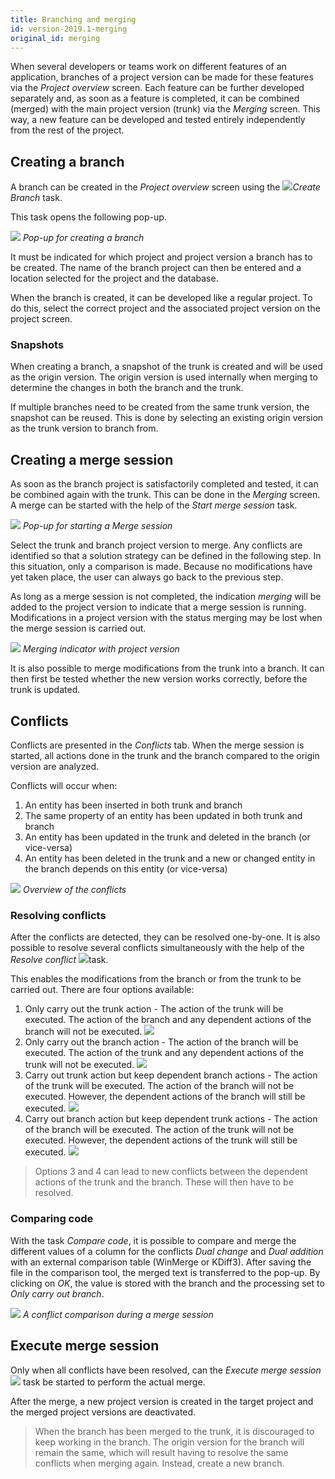 ```yaml
---
title: Branching and merging
id: version-2019.1-merging
original_id: merging
---
```


When several developers or teams work on different features of an application, branches of a project version can be made for these features via the *Project overview* screen. Each feature can be further developed separately and, as soon as a feature is completed, it can be combined (merged) with the main project version (trunk) via the *Merging* screen. This way, a new feature can be developed and tested entirely independently from the rest of the project.

## Creating a branch

A branch can be created in the *Project overview* screen using the ![](assets/sf/image38.png)*Create Branch* task.

This task opens the following pop-up.

![](assets/sf/image39_2018_3.png)
*Pop-up for creating a branch*

It must be indicated for which project and project version a branch has to be created. The name of the branch project can then be entered and a location selected for the project and the database.

When the branch is created, it can be developed like a regular project. To do this, select the correct project and the associated project version on the project screen.

### Snapshots

When creating a branch, a snapshot of the trunk is created and will be used as the origin version. The origin version is used internally when merging to determine the changes in both the branch and the trunk.

If multiple branches need to be created from the same trunk version, the snapshot can be reused. This is done by selecting an existing origin version as the trunk version to branch from.

## Creating a merge session

As soon as the branch project is satisfactorily completed and tested, it can be combined again with the trunk. This can be done in the *Merging* screen. A merge can be started with the help of the *Start merge session* task.

![](assets/sf/image41_2018_3.png)
*Pop-up for starting a Merge session*

Select the trunk and branch project version to merge. Any conflicts are identified so that a solution strategy can be defined in the following step. In this situation, only a comparison is made. Because no modifications have yet taken place, the user can always go back to the previous step. 

As long as a merge session is not completed, the indication *merging* will be added to the project version to indicate that a merge session is running. Modifications in a project version with the status merging may be lost when the merge session is carried out.

![](assets/sf/image44_2018_3.png)
*Merging indicator with project version*

It is also possible to merge modifications from the trunk into a branch. It can then first be tested whether the new version works correctly, before the trunk is updated.

## Conflicts

Conflicts are presented in the *Conflicts* tab. When the merge session is started, all actions done in the trunk and the branch compared to the origin version are analyzed.

Conflicts will occur when:
1. An entity has been inserted in both trunk and branch
2. The same property of an entity has been updated in both trunk and branch
3. An entity has been updated in the trunk and deleted in the branch (or vice-versa)
4. An entity has been deleted in the trunk and a new or changed entity in the branch depends on this entity (or vice-versa)

![](assets/sf/image45_2018_3.png)
*Overview of the conflicts*

### Resolving conflicts

After the conflicts are detected, they can be resolved one-by-one. It is also possible to resolve several conflicts simultaneously with the help of the *Resolve conflict* ![](assets/sf/image46.png)task.

This enables the modifications from the branch or from the trunk to be carried out. There are four options available:

1. Only carry out the trunk action - The action of the trunk will be executed. The action of the branch and any dependent actions of the branch will not be executed.
   ![](assets/sf/image47.jpeg)
1. Only carry out the branch action - The action of the branch will be executed. The action of the trunk and any dependent actions of the trunk will not be executed.
   ![](assets/sf/image48.jpeg)
1. Carry out trunk action but keep dependent branch actions - The action of the trunk will be executed. The action of the branch will not be executed. However, the dependent actions of the branch will still be executed.
   ![](assets/sf/image49.jpeg)
1. Carry out branch action but keep dependent trunk actions - The action of the branch will be executed. The action of the trunk will not be executed. However, the dependent actions of the trunk will still be executed.
   ![](assets/sf/image50.jpeg)

> Options 3 and 4 can lead to new conflicts between the dependent actions of the trunk and the branch. These will then have to be resolved.

### Comparing code

With the task *Compare code*, it is possible to compare and merge the different values of a column for the conflicts *Dual change* and *Dual addition* with an external comparison table (WinMerge or KDiff3). After saving the file in the comparison tool, the merged text is transferred to the pop-up. By clicking on *OK*, the value is stored with the branch and the processing set to *Only carry out branch*.

![](assets/sf/image51_2019_1.png)
*A conflict comparison during a merge session*

## Execute merge session

Only when all conflicts have been resolved, can the *Execute merge session* ![](assets/sf/image43.png) task be started to perform the actual merge.

After the merge, a new project version is created in the target project and the merged project versions are deactivated.

> When the branch has been merged to the trunk, it is discouraged to keep working in the branch. The origin version for the branch will remain the same, which will result having to resolve the same conflicts when merging again. Instead, create a new branch.